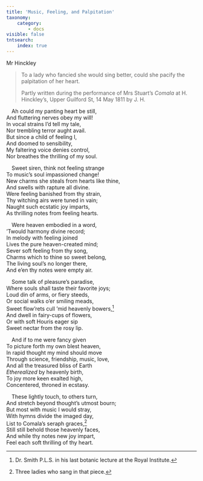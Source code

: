 ```yaml
---
title: 'Music, Feeling, and Palpitation'
taxonomy:
    category:
        - docs
visible: false
tntsearch:
    index: true
---
```


<div class="author">Mr Hinckley</div>

> To a lady who fancied she would sing better, could she pacify the palpitation of her heart.
> 
> Partly written during the performance of Mrs Stuart’s *Comala* at H. Hinckley’s, Upper Guilford St, 14 May 1811 by J. H.

&emsp;Ah could my panting heart be still,  
And fluttering nerves obey my will!  
In vocal strains I’d tell my tale,  
Nor trembling terror aught avail.  
But since a child of feeling I,  
And doomed to sensibility,  
My faltering voice denies control,  
Nor breathes the thrilling of my soul.

&emsp;Sweet siren, think not feeling strange  
To music’s soul impassioned change!  
New charms she steals from hearts like thine,  
And swells with rapture all divine.  
Were feeling banished from thy strain,  
Thy witching airs were tuned in vain;  
Naught such ecstatic joy imparts,  
As thrilling notes from feeling hearts.

&emsp;Were heaven embodied in a word,  
’Twould harmony divine record;  
In melody with feeling joined  
Lives the pure heaven-created mind;  
Sever soft feeling from thy song,  
Charms which to thine so sweet belong,  
The living soul’s no longer there,  
And e’en thy notes were empty air.

&emsp;Some talk of pleasure’s paradise,  
Where souls shall taste their favorite joys;  
Loud din of arms, or fiery steeds,  
Or social walks o’er smiling meads,  
Sweet flow’rets cull ’mid heavenly bowers,[^1]   
And dwell in fairy-cups of flowers,  
Or with soft Houris eager sip  
Sweet nectar from the rosy lip.

[^1]: Dr. Smith P.L.S. in his last botanic lecture at the Royal Institute.

&emsp;And if to me were fancy given  
To picture forth my own blest heaven,  
In rapid thought my mind should move  
Through science, friendship, music, love,  
And all the treasured bliss of Earth  
*Etherealized* by heavenly birth,  
To joy more keen exalted high,  
Concentered, throned in ecstasy.

&emsp;These lightly touch, to others turn,  
And stretch beyond thought’s utmost bourn;  
But most with music I would stray,  
With hymns divide the imaged day,  
List to Comala’s seraph graces,[^2]  
Still still behold those heavenly faces,  
And while thy notes new joy impart,  
Feel each soft thrilling of thy heart.

[^2]: Three ladies who sang in that piece.